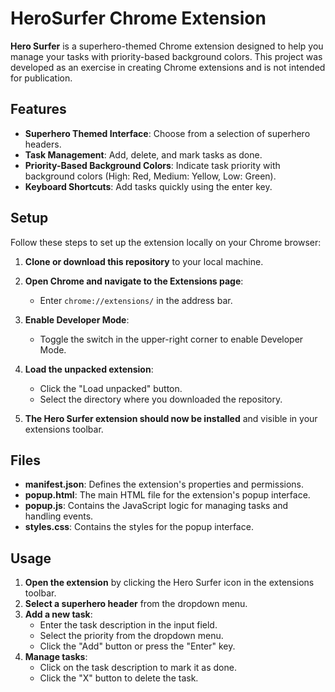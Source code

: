 # HeroSurfer Chrome Extension

**Hero Surfer** is a superhero-themed Chrome extension designed to help you manage your tasks with priority-based background colors. This project was developed as an exercise in creating Chrome extensions and is not intended for publication.

## Features

- **Superhero Themed Interface**: Choose from a selection of superhero headers.
- **Task Management**: Add, delete, and mark tasks as done.
- **Priority-Based Background Colors**: Indicate task priority with background colors (High: Red, Medium: Yellow, Low: Green).
- **Keyboard Shortcuts**: Add tasks quickly using the enter key.

## Setup

Follow these steps to set up the extension locally on your Chrome browser:

1. **Clone or download this repository** to your local machine.

2. **Open Chrome and navigate to the Extensions page**:
   - Enter `chrome://extensions/` in the address bar.

3. **Enable Developer Mode**:
   - Toggle the switch in the upper-right corner to enable Developer Mode.

4. **Load the unpacked extension**:
   - Click the "Load unpacked" button.
   - Select the directory where you downloaded the repository.

5. **The Hero Surfer extension should now be installed** and visible in your extensions toolbar.

## Files

- **manifest.json**: Defines the extension's properties and permissions.
- **popup.html**: The main HTML file for the extension's popup interface.
- **popup.js**: Contains the JavaScript logic for managing tasks and handling events.
- **styles.css**: Contains the styles for the popup interface.

## Usage

1. **Open the extension** by clicking the Hero Surfer icon in the extensions toolbar.
2. **Select a superhero header** from the dropdown menu.
3. **Add a new task**:
   - Enter the task description in the input field.
   - Select the priority from the dropdown menu.
   - Click the "Add" button or press the "Enter" key.
4. **Manage tasks**:
   - Click on the task description to mark it as done.
   - Click the "X" button to delete the task.
